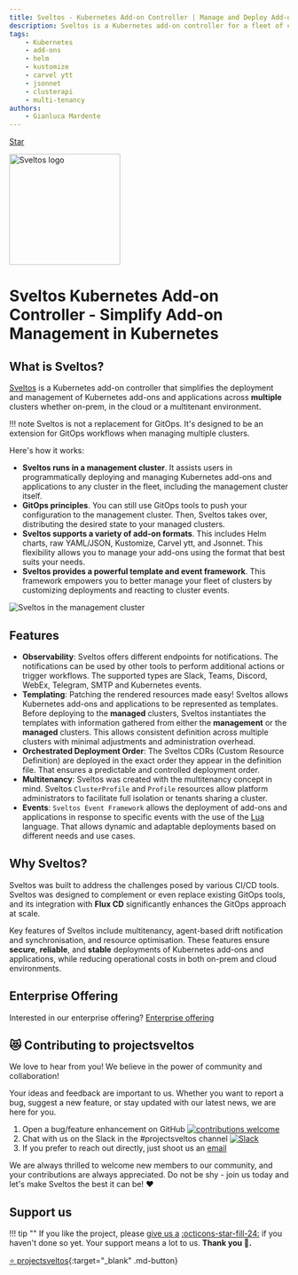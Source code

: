 ```yaml
---
title: Sveltos - Kubernetes Add-on Controller | Manage and Deploy Add-ons
description: Sveltos is a Kubernetes add-on controller for a fleet of clusters.
tags:
    - Kubernetes
    - add-ons
    - helm
    - kustomize
    - carvel ytt
    - jsonnet
    - clusterapi
    - multi-tenancy
authors:
    - Gianluca Mardente
---
```


<script async defer src="https://buttons.github.io/buttons.js"></script>

<a class="github-button" href="https://github.com/projectsveltos/sveltos-manager" data-icon="icon-park:star" data-show-count="true" aria-label="Star projectsveltos/sveltos-manager on GitHub">Star</a>


[<img src="https://raw.githubusercontent.com/projectsveltos/sveltos/main/docs/assets/logo.png" width="200" alt="Sveltos logo">](https://github.com/projectsveltos "Manage Kubernetes add-ons")

<h1>Sveltos Kubernetes Add-on Controller - Simplify Add-on Management in Kubernetes</h1>

## What is Sveltos?

[Sveltos](https://github.com/projectsveltos "Manage Kubernetes add-ons") is a Kubernetes add-on controller that simplifies the deployment and management of Kubernetes add-ons and applications across **multiple** clusters whether on-prem, in the cloud or a multitenant environment.

!!! note
    Sveltos is not a replacement for GitOps. It's designed to be an extension for GitOps workflows when managing multiple clusters.

Here's how it works:

- **Sveltos runs in a management cluster**. It assists users in programmatically deploying and managing Kubernetes add-ons and applications to any cluster in the fleet, including the management cluster itself.
- **GitOps principles**. You can still use GitOps tools to push your configuration to the management cluster. Then, Sveltos takes over, distributing the desired state to your managed clusters.
- **Sveltos supports a variety of add-on formats**. This includes Helm charts, raw YAML/JSON, Kustomize, Carvel ytt, and Jsonnet. This flexibility allows you to manage your add-ons using the format that best suits your needs.
- **Sveltos provides a powerful template and event framework**. This framework empowers you to better manage your fleet of clusters by customizing deployments and reacting to cluster events.

![Sveltos in the management cluster](assets/multi-clusters.png)

## Features

* **Observability**: Sveltos offers different endpoints for notifications. The notifications can be used by other tools to perform additional actions or trigger workflows. The supported types are Slack, Teams, Discord, WebEx, Telegram, SMTP and Kubernetes events.
* **Templating**: Patching the rendered resources made easy! Sveltos allows Kubernetes add-ons and applications to be represented as templates. Before deploying to the **managed** clusters, Sveltos instantiates the templates with information gathered from either the **management** or the **managed** clusters. This allows consistent definition across multiple clusters with minimal adjustments and administration overhead.
* **Orchestrated Deployment Order**: The Sveltos CDRs (Custom Resource Definition) are deployed in the exact order they appear in the definition file. That ensures a predictable and controlled deployment order.
* **Multitenancy**: Sveltos was created with the multitenancy concept in mind. Sveltos `ClusterProfile` and `Profile` resources allow platform administrators to facilitate full isolation or tenants sharing a cluster.
* **Events**: `Sveltos Event Framework` allows the deployment of add-ons and applications in response to specific events with the use of the [Lua](https://www.lua.org/) language. That allows dynamic and adaptable deployments based on different needs and use cases.

## Why Sveltos?

Sveltos was built to address the challenges posed by various CI/CD tools. Sveltos was designed to complement or even replace existing GitOps tools, and its integration with **Flux CD** significantly enhances the GitOps approach at scale.

Key features of Sveltos include multitenancy, agent-based drift notification and synchronisation, and resource optimisation. These features ensure **secure**, **reliable**, and **stable** deployments of Kubernetes add-ons and applications, while reducing operational costs in both on-prem and cloud environments.

## Enterprise Offering


Interested in our enterprise offering? [Enterprise offering](https://sveltos.projectsveltos.io/#pricing)


## 😻 Contributing to projectsveltos

We love to hear from you! We believe in the power of community and collaboration!

Your ideas and feedback are important to us. Whether you want to report a bug, suggest a new feature, or stay updated with our latest news, we are here for you.

1. Open a bug/feature enhancement on GitHub [![contributions welcome](https://img.shields.io/badge/contributions-welcome-brightgreen.svg?style=flat)](https://github.com/projectsveltos/sveltos-manager/issues "Contribute to Sveltos: open issues")
1. Chat with us on the Slack in the #projectsveltos channel [![Slack](https://img.shields.io/badge/join%20slack-%23projectsveltos-brighteen)](https://join.slack.com/t/projectsveltos/shared_invite/zt-1hraownbr-W8NTs6LTimxLPB8Erj8Q6Q)
1. If you prefer to reach out directly, just shoot us an [email](mailto:support@projectsveltos.io)

We are always thrilled to welcome new members to our community, and your contributions are always appreciated. Do not be shy - join us today and let's make Sveltos the best it can be! ❤️

## Support us

!!! tip ""
    If you like the project, please <a href="https://github.com/projectsveltos/sveltos-manager" title="Manage Kubernetes add-ons" target="_blank">give us a</a> <a href="https://github.com/projectsveltos/sveltos-manager" title="Manage Kubernetes add-ons" target="_blank" class="heart">:octicons-star-fill-24:</a> if you haven't done so yet. Your support means a lot to us. **Thank you :pray:.**


[:star: projectsveltos](https://github.com/projectsveltos/sveltos-manager "Manage Kubernetes add-ons"){:target="_blank" .md-button}

<!-- If you like the project, please [give us a](https://github.com/projectsveltos/sveltos-manager "Manage Kubernetes add-ons") [:octicons-star-fill-24:{ .heart }](https://github.com/projectsveltos/sveltos-manager "Manage Kubernetes add-ons") if you haven't done so yet. Your support means a lot to us. **Thank you :pray:.** -->
